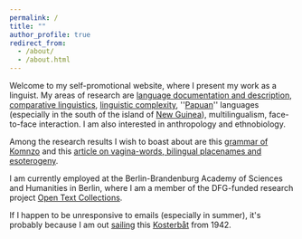 ```yaml
---
permalink: /
title: ""
author_profile: true
redirect_from: 
  - /about/
  - /about.html
---
```


Welcome to my self-promotional website, where I present my work as a linguist. My areas of research are [language documentation and description](https://ifl.phil-fak.uni-koeln.de/sites/linguistik/Personen/ASW/Himmelmann/Publikationen/2006-2010/Language_documentation_What_is_it_and_what_is_it_good_for_2006a.pdf), [comparative linguistics](https://hiphilangsci.net/2018/09/05/typology/), [linguistic complexity](https://doi.org/10.1075/slcs.71), ''[Papuan](https://halmahera.hypotheses.org/747)'' languages (especially in the south of the island of [New Guinea](https://maps.app.goo.gl/r8p2hNKBiLcF46of6)), multilingualism, face-to-face interaction. I am also interested in anthropology and ethnobiology.

Among the research results I wish to boast about are this [grammar of Komnzo](https://langsci-press.org/catalog/book/212) and this [article on vagina-words, bilingual placenames and esoterogeny](https://doi.org/10.1177/13670069211023158).

I am currently employed at the Berlin-Brandenburg Academy of Sciences and Humanities in Berlin, where I am a member of the DFG-funded research project [Open Text Collections](https://opentextcollections.github.io/).

If I happen to be unresponsive to emails (especially in summer), it's probably because I am out [sailing](https://www.instagram.com/reel/C-5esc0NTUb) this [Kosterbåt](chrdoehler//files/trossö.pdf) from 1942.